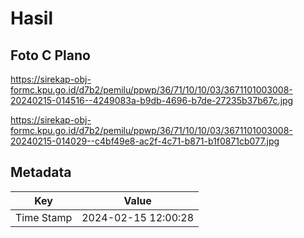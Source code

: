 # Hasil

## Foto C Plano

https://sirekap-obj-formc.kpu.go.id/d7b2/pemilu/ppwp/36/71/10/10/03/3671101003008-20240215-014516--4249083a-b9db-4696-b7de-27235b37b67c.jpg

https://sirekap-obj-formc.kpu.go.id/d7b2/pemilu/ppwp/36/71/10/10/03/3671101003008-20240215-014029--c4bf49e8-ac2f-4c71-b871-b1f0871cb077.jpg


## Metadata

| Key        | Value               |
| ---------- | ------------------- |
| Time Stamp | 2024-02-15 12:00:28 |



